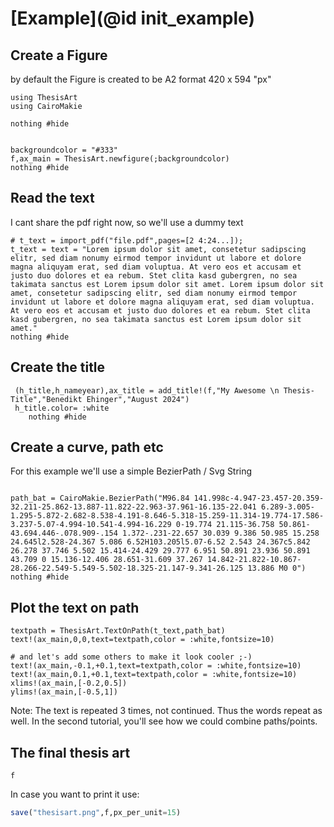 # [Example](@id init_example)

## Create a Figure

by default the Figure is created to be A2 format 420 x 594 "px"

```@example main
using ThesisArt
using CairoMakie

nothing #hide
```

```@example main

backgroundcolor = "#333"
f,ax_main = ThesisArt.newfigure(;backgroundcolor)
nothing #hide
```

## Read the text

I cant share the pdf right now, so we'll use a dummy text

```@example main
# t_text = import_pdf("file.pdf",pages=[2 4:24...]);
t_text = text = "Lorem ipsum dolor sit amet, consetetur sadipscing elitr, sed diam nonumy eirmod tempor invidunt ut labore et dolore magna aliquyam erat, sed diam voluptua. At vero eos et accusam et justo duo dolores et ea rebum. Stet clita kasd gubergren, no sea takimata sanctus est Lorem ipsum dolor sit amet. Lorem ipsum dolor sit amet, consetetur sadipscing elitr, sed diam nonumy eirmod tempor invidunt ut labore et dolore magna aliquyam erat, sed diam voluptua. At vero eos et accusam et justo duo dolores et ea rebum. Stet clita kasd gubergren, no sea takimata sanctus est Lorem ipsum dolor sit amet."
nothing #hide
```

## Create the title

```@example main
 (h_title,h_nameyear),ax_title = add_title!(f,"My Awesome \n Thesis-Title","Benedikt Ehinger","August 2024")
 h_title.color= :white
    nothing #hide
```

## Create a curve, path etc

For this example we'll use a simple BezierPath / Svg String

```@example main

path_bat = CairoMakie.BezierPath("M96.84 141.998c-4.947-23.457-20.359-32.211-25.862-13.887-11.822-22.963-37.961-16.135-22.041 6.289-3.005-1.295-5.872-2.682-8.538-4.191-8.646-5.318-15.259-11.314-19.774-17.586-3.237-5.07-4.994-10.541-4.994-16.229 0-19.774 21.115-36.758 50.861-43.694.446-.078.909-.154 1.372-.231-22.657 30.039 9.386 50.985 15.258 24.645l2.528-24.367 5.086 6.52H103.205l5.07-6.52 2.543 24.367c5.842 26.278 37.746 5.502 15.414-24.429 29.777 6.951 50.891 23.936 50.891 43.709 0 15.136-12.406 28.651-31.609 37.267 14.842-21.822-10.867-28.266-22.549-5.549-5.502-18.325-21.147-9.341-26.125 13.886 M0 0")
nothing #hide
```

## Plot the text on path

```@example main
textpath = ThesisArt.TextOnPath(t_text,path_bat)
text!(ax_main,0,0,text=textpath,color = :white,fontsize=10)

# and let's add some others to make it look cooler ;-)
text!(ax_main,-0.1,+0.1,text=textpath,color = :white,fontsize=10)
text!(ax_main,0.1,+0.1,text=textpath,color = :white,fontsize=10)
xlims!(ax_main,[-0.2,0.5])
ylims!(ax_main,[-0.5,1])
```

Note: The text is repeated 3 times, not continued. Thus the words repeat as well. In the second tutorial, you'll see how we could combine paths/points.

## The final thesis art

```@example main
f
```

In case you want to print it use:

```julia
save("thesisart.png",f,px_per_unit=15)
```
